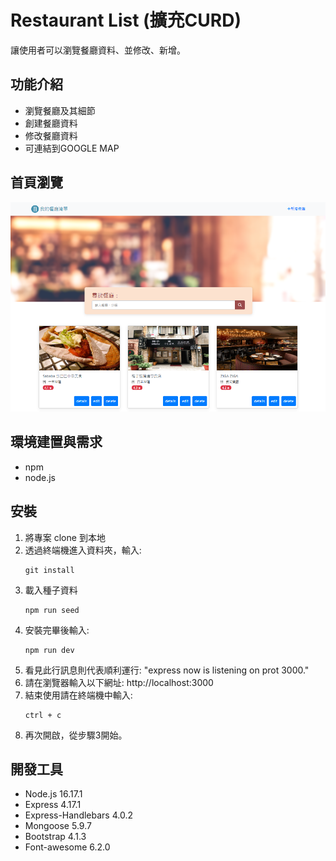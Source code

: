 # Restaurant List (擴充CURD)

讓使用者可以瀏覽餐廳資料、並修改、新增。

## 功能介紹
* 瀏覽餐廳及其細節
* 創建餐廳資料
* 修改餐廳資料
* 可連結到GOOGLE MAP

## 首頁瀏覽

![Restaurant List Index image.](./public/image/index.png "Restaurant List Index image.")

## 環境建置與需求 
* npm 
* node.js 

## 安裝
1. 將專案 clone 到本地
2. 透過終端機進入資料夾，輸入:
   ```
   git install
   ```
3. 載入種子資料
   ```
   npm run seed
   ```
4. 安裝完畢後輸入:
   ```
   npm run dev
   ```
5. 看見此行訊息則代表順利運行:
   "express now is listening on prot 3000."
6. 請在瀏覽器輸入以下網址:
   http://localhost:3000
7. 結束使用請在終端機中輸入:
   ```
   ctrl + c
   ```
8. 再次開啟，從步驟3開始。

## 開發工具

* Node.js 16.17.1
* Express 4.17.1
* Express-Handlebars 4.0.2
* Mongoose 5.9.7
* Bootstrap 4.1.3
* Font-awesome 6.2.0
